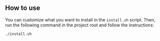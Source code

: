## How to use

You can customize what you want to install in the `install.sh` script. Then, run the following command in the project root and follow the instructions:

```bash
./install.sh
```
